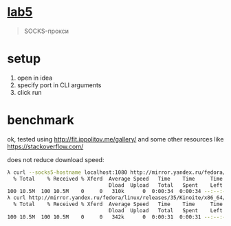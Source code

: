 # [lab5](http://fit.ippolitov.me/CN_2/2021/5.html)

> SOCKS-прокси

# setup
1. open in idea
2. specify port in CLI arguments
3. click run

# benchmark
ok, tested using http://fit.ippolitov.me/gallery/ and some other resources like https://stackoverflow.com/

does not reduce download speed:
```bash
λ curl --socks5-hostname localhost:1080 http://mirror.yandex.ru/fedora/linux/releases/35/Kinoite/x86_64/os/isolinux/vmlinuz > /dev/null
  % Total    % Received % Xferd  Average Speed   Time    Time     Time  Current
                                 Dload  Upload   Total   Spent    Left  Speed
100 10.5M  100 10.5M    0     0   310k      0  0:00:34  0:00:34 --:--:--  338k
λ curl http://mirror.yandex.ru/fedora/linux/releases/35/Kinoite/x86_64/os/isolinux/vmlinuz > /dev/null
  % Total    % Received % Xferd  Average Speed   Time    Time     Time  Current
                                 Dload  Upload   Total   Spent    Left  Speed
100 10.5M  100 10.5M    0     0   342k      0  0:00:31  0:00:31 --:--:--  526k
```
